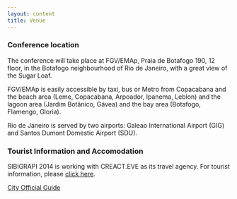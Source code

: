 ```yaml
---
layout: content
title: Venue 
---
```


### Conference location

The conference will take place at FGV/EMAp, Praia de Botafogo 190, 12
floor, in the Botafogo neighbourhood of Rio de Janeiro, with a great
view of the Sugar Loaf.

FGV/EMAp is easily accessible by taxi, bus or Metro from Copacabana
and the beach area (Leme, Copacabana, Arpoador, Ipanema, Leblon) and
the lagoon area (Jardim Botânico, Gávea) and the bay area (Botafogo,
Flamengo, Gloria).

Rio de Janeiro is served by two airports: Galeao International
Airport (GIG) and Santos Dumont Domestic Airport (SDU).

### Tourist Information and Accomodation

SIBIGRAPI 2014 is working with CREACT.EVE as its travel agency. 
For tourist information, please [click here](https://ssl476.websiteseguro.com/creacteve/novosite/info_evento.php?pag=h107&evento=134&ling=eng).

[City Official Guide](http://www.rioguiaoficial.com.br/)


  

